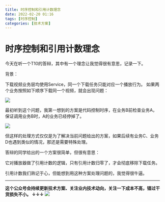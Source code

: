 ```yaml
---
title: 时序控制和引用计数理念
date: 2022-02-20 01:16
tags: [时序控制]
categories: [技术方案]
---
```


# 时序控制和引用计数理念

今天在听一个T10的答辩，其中有一个理念让我觉得很有意思，记录一下。

背景：

下载视频业务层均使用Service，同一个下载任务只能对应一个播放行为。
如果两个业务按照如下顺序下载同一个视频，就会出现问题：

![](https://tva1.sinaimg.cn/large/e6c9d24egy1gzjau7n3paj20ec0dojru.jpg)

最初听到这个问题，我第一想到的方案是代码控制时序，在业务B前检查业务A，保证调用业务B时，A的业务已经停掉了。

![](https://tva1.sinaimg.cn/large/e6c9d24egy1gzjavbqr00j20ax0i2q3b.jpg)

但这样的处理方式仅仅是为了解决当前问题给出的方案，如果后续有业务C、业务D也遇到类似的情况，那还是需要特殊处理。

答辩的同学给出的一个方案很简单，但很有意思：

它对播放器做了引用计数的逻辑，只有引用计数归零了，才会彻底移除下载任务。

引用计数我们熟记于心，但能想到用这种方案处理问题的，我觉得很牛逼。

------
**这个公众号会持续更新技术方案、关注业内技术动向，关注一下成本不高，错过干货损失不小。
↓↓↓**
![](https://tva1.sinaimg.cn/large/e6c9d24egy1gzzmv1p67mj21bi0hcwgh.jpg)